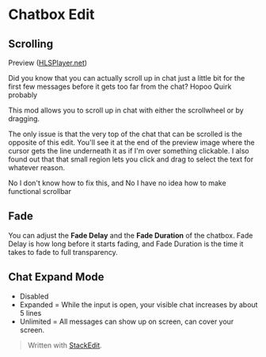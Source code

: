 ﻿# Chatbox Edit

## Scrolling
Preview ([HLSPlayer.net](https://www.hlsplayer.net/mp4-player#type=mp4&src=https://cdn.discordapp.com/attachments/898442433518530630/898442559435730995/scrolling.mp4)) 

Did you know that you can actually scroll up in chat just a little bit for the first few messages before it gets too far from the chat? Hopoo Quirk probably

This mod allows you to scroll up in chat with either the scrollwheel or by dragging.

The only issue is that the very top of the chat that can be scrolled is the opposite of this edit. You'll see it at the end of the preview image where the cursor gets the line underneath it as if I'm over something clickable. I also found out that that small region lets you click and drag to select the text for whatever reason.

No I don't know how to fix this, and No I have no idea how to make functional scrollbar

## Fade

You can adjust the **Fade Delay** and the **Fade Duration** of the chatbox. Fade Delay is how long before it starts fading, and Fade Duration is the time it takes to fade to full transparency.

## Chat Expand Mode

* Disabled
* Expanded = While the input is open, your visible chat increases by about 5 lines
* Unlimited = All messages can show up on screen, can cover your screen.

> Written with [StackEdit](https://stackedit.io/).